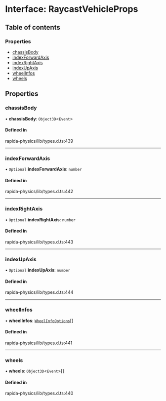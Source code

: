 # Interface: RaycastVehicleProps

## Table of contents

### Properties

- [chassisBody](RaycastVehicleProps.md#chassisbody)
- [indexForwardAxis](RaycastVehicleProps.md#indexforwardaxis)
- [indexRightAxis](RaycastVehicleProps.md#indexrightaxis)
- [indexUpAxis](RaycastVehicleProps.md#indexupaxis)
- [wheelInfos](RaycastVehicleProps.md#wheelinfos)
- [wheels](RaycastVehicleProps.md#wheels)

## Properties

### chassisBody

• **chassisBody**: `Object3D`<`Event`\>

#### Defined in

rapida-physics/lib/types.d.ts:439

___

### indexForwardAxis

• `Optional` **indexForwardAxis**: `number`

#### Defined in

rapida-physics/lib/types.d.ts:442

___

### indexRightAxis

• `Optional` **indexRightAxis**: `number`

#### Defined in

rapida-physics/lib/types.d.ts:443

___

### indexUpAxis

• `Optional` **indexUpAxis**: `number`

#### Defined in

rapida-physics/lib/types.d.ts:444

___

### wheelInfos

• **wheelInfos**: [`WheelInfoOptions`](WheelInfoOptions.md)[]

#### Defined in

rapida-physics/lib/types.d.ts:441

___

### wheels

• **wheels**: `Object3D`<`Event`\>[]

#### Defined in

rapida-physics/lib/types.d.ts:440

